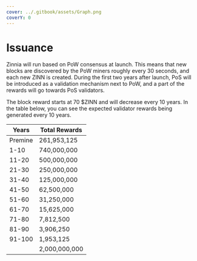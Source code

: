 ```yaml
---
cover: ../.gitbook/assets/Graph.png
coverY: 0
---
```


# Issuance

Zinnia will run based on PoW consensus at launch. This means that new blocks are discovered by the PoW miners roughly every 30 seconds, and each new ZINN is created. During the first two years after launch, PoS will be introduced as a validation mechanism next to PoW, and a part of the rewards will go towards PoS validators.

The block reward starts at 70 $ZINN and will decrease every 10 years. In the table below, you can see the expected validator rewards being generated every 10 years.

| **Years** | **Total Rewards** |
| --------- | ----------------- |
| Premine   | 261,953,125       |
| 1-10      | 740,000,000       |
| 11-20     | 500,000,000       |
| 21-30     | 250,000,000       |
| 31-40     | 125,000,000       |
| 41-50     | 62,500,000        |
| 51-60     | 31,250,000        |
| 61-70     | 15,625,000        |
| 71-80     | 7,812,500         |
| 81-90     | 3,906,250         |
| 91-100    | 1,953,125         |
|           | 2,000,000,000     |
